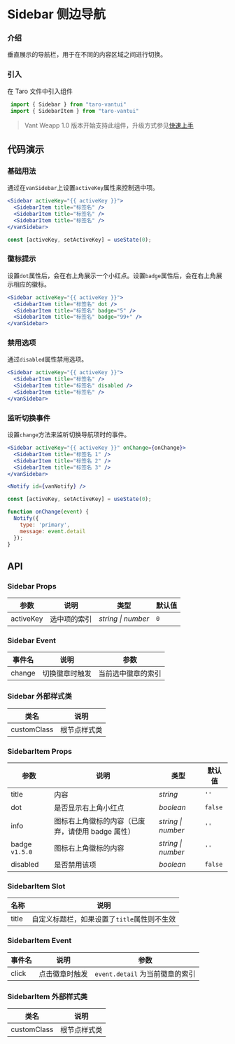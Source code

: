 # Sidebar 侧边导航

### 介绍

垂直展示的导航栏，用于在不同的内容区域之间进行切换。

### 引入

在 Taro 文件中引入组件

```js
 import { Sidebar } from "taro-vantui"
 import { SidebarItem } from "taro-vantui" 
```

> Vant Weapp 1.0 版本开始支持此组件，升级方式参见[快速上手](#/quickstart)

## 代码演示

### 基础用法

通过在`vanSidebar`上设置`activeKey`属性来控制选中项。

```jsx
<Sidebar activeKey="{{ activeKey }}">
  <SidebarItem title="标签名" />
  <SidebarItem title="标签名" />
  <SidebarItem title="标签名" />
</vanSidebar> 
```

```js
const [activeKey, setActiveKey] = useState(0); 
```

### 徽标提示

设置`dot`属性后，会在右上角展示一个小红点。设置`badge`属性后，会在右上角展示相应的徽标。

```jsx
<Sidebar activeKey="{{ activeKey }}">
  <SidebarItem title="标签名" dot />
  <SidebarItem title="标签名" badge="5" />
  <SidebarItem title="标签名" badge="99+" />
</vanSidebar> 
```

### 禁用选项

通过`disabled`属性禁用选项。

```jsx
<Sidebar activeKey="{{ activeKey }}">
  <SidebarItem title="标签名" />
  <SidebarItem title="标签名" disabled />
  <SidebarItem title="标签名" />
</vanSidebar> 
```

### 监听切换事件

设置`change`方法来监听切换导航项时的事件。

```jsx
<Sidebar activeKey="{{ activeKey }}" onChange={onChange}>
  <SidebarItem title="标签名 1" />
  <SidebarItem title="标签名 2" />
  <SidebarItem title="标签名 3" />
</vanSidebar>

<Notify id={vanNotify} /> 
```

```js
const [activeKey, setActiveKey] = useState(0);

function onChange(event) {
  Notify({
    type: 'primary',
    message: event.detail
  });
} 
```

## API

### Sidebar Props

| 参数      | 说明         | 类型               | 默认值 |
| --------- | ------------ | ------------------ | ------ |
| activeKey | 选中项的索引 | _string \| number_ | `0`    |

### Sidebar Event

| 事件名 | 说明           | 参数               |
| ------ | -------------- | ------------------ |
| change | 切换徽章时触发 | 当前选中徽章的索引 |

### Sidebar 外部样式类

| 类名         | 说明         |
| ------------ | ------------ |
| customClass | 根节点样式类 |

### SidebarItem Props

| 参数 | 说明 | 类型 | 默认值 |
| --- | --- | --- | --- |
| title | 内容 | _string_ | `''` |
| dot | 是否显示右上角小红点 | _boolean_ | `false` |
| info | 图标右上角徽标的内容（已废弃，请使用 badge 属性） | _string \| number_ | `''` |
| badge `v1.5.0` | 图标右上角徽标的内容 | _string \| number_ | `''` |
| disabled | 是否禁用该项 | _boolean_ | `false` |

### SidebarItem Slot

| 名称  | 说明                                        |
| ----- | ------------------------------------------- |
| title | 自定义标题栏，如果设置了`title`属性则不生效 |

### SidebarItem Event

| 事件名 | 说明           | 参数                            |
| ------ | -------------- | ------------------------------- |
| click  | 点击徽章时触发 | `event.detail` 为当前徽章的索引 |

### SidebarItem 外部样式类

| 类名         | 说明         |
| ------------ | ------------ |
| customClass | 根节点样式类 |
